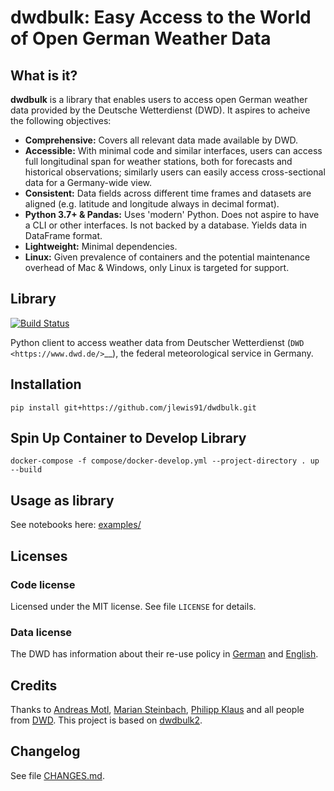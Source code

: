 # dwdbulk: Easy Access to the World of Open German Weather Data

## What is it?

**dwdbulk** is a library that enables users to access open German weather data provided by the Deutsche Wetterdienst (DWD). It aspires to acheive the following objectives:

- **Comprehensive:** Covers all relevant data made available by DWD.
- **Accessible:** With minimal code and similar interfaces, users can access full longitudinal span for weather stations, both for forecasts and historical observations; similarly users can easily access cross-sectional data for a Germany-wide view.
- **Consistent:** Data fields across different time frames and datasets are aligned (e.g. latitude and longitude always in decimal format).
- **Python 3.7+ & Pandas:** Uses 'modern' Python. Does not aspire to have a CLI or other interfaces. Is not backed by a database. Yields data in DataFrame format.
- **Lightweight:** Minimal dependencies.
- **Linux:** Given prevalence of containers and the potential maintenance overhead of Mac & Windows, only Linux is targeted for support.

## Library

[![Build Status](https://dev.azure.com/jlewis91/dwdbulk/_apis/build/status/jlewis91.dwdbulk?branchName=master)](https://dev.azure.com/jlewis91/dwdbulk/_build/latest?definitionId=1&branchName=master)

Python client to access weather data from Deutscher Wetterdienst
(`DWD <https://www.dwd.de/>`__), the federal meteorological service in
Germany.

## Installation

`pip install git+https://github.com/jlewis91/dwdbulk.git`

## Spin Up Container to Develop Library

`docker-compose -f compose/docker-develop.yml --project-directory . up --build`

## Usage as library

See notebooks here: [examples/]()
## Licenses


### Code license

Licensed under the MIT license. See file ``LICENSE`` for details.

### Data license

The DWD has information about their re-use policy in
[German](https://www.dwd.de/DE/service/copyright/copyright_node.html) and
[English](https://www.dwd.de/EN/service/copyright/copyright_node.html).


## Credits

Thanks to [Andreas Motl](https://github.com/amotl), [Marian Steinbach](https://github.com/marians), [Philipp Klaus](https://github.com/pklaus) and all people from [DWD](https://www.dwd.de/). This project is based on [dwdbulk2](https://github.com/hiveeyes/dwdbulk2).

## Changelog

See file [CHANGES.md]().
